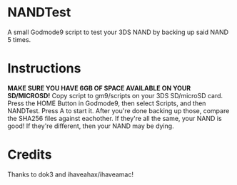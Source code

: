 # NANDTest
A small Godmode9 script to test your 3DS NAND by backing up said NAND 5 times.
# Instructions
**MAKE SURE YOU HAVE 6GB OF SPACE AVAILABLE ON YOUR SD/MICROSD!**
Copy script to gm9/scripts on your 3DS SD/microSD card.
Press the HOME Button in Godmode9, then select Scripts, and then NANDTest.
Press A to start it.
After you're done backing up those, compare the SHA256 files against eachother. If they're all the same, your NAND is good!
If they're different, then your NAND may be dying.
# Credits
Thanks to dok3 and ihaveahax/ihaveamac!
